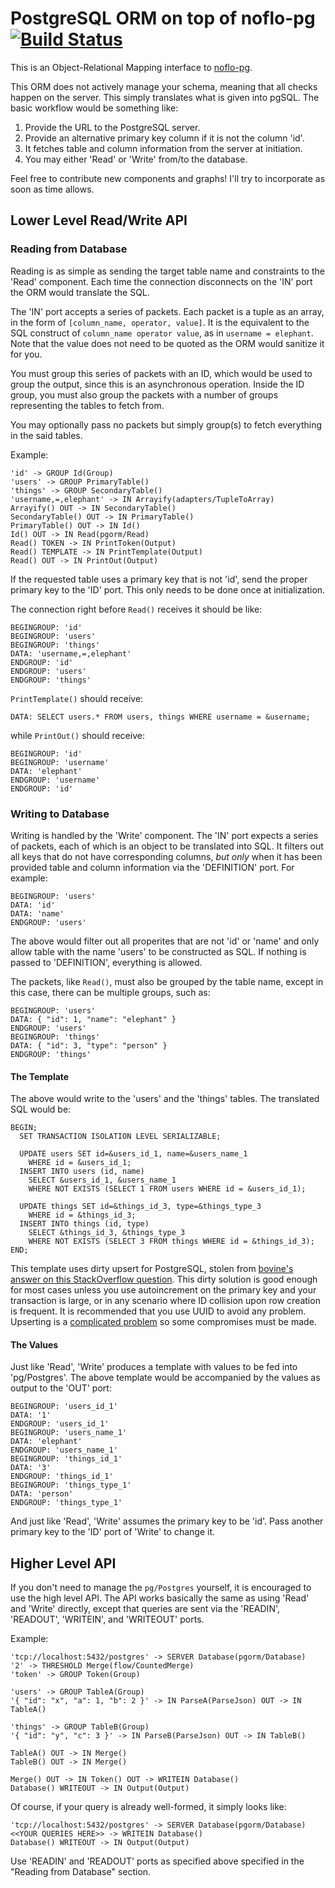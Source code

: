 PostgreSQL ORM on top of noflo-pg [![Build Status](https://secure.travis-ci.org/kenhkan/noflo-pgorm.png?branch=master)](https://travis-ci.org/kenhkan/noflo-pgorm)
===============================

This is an Object-Relational Mapping interface to
[noflo-pg](https://github.com/kenhkan/noflo-pg).

This ORM does not actively manage your schema, meaning that all checks
happen on the server. This simply translates what is given into pgSQL.
The basic workflow would be something like:

  1. Provide the URL to the PostgreSQL server.
  2. Provide an alternative primary key column if it is not the column
     'id'.
  3. It fetches table and column information from the server at
     initiation.
  4. You may either 'Read' or 'Write' from/to the database.

Feel free to contribute new components and graphs! I'll try to
incorporate as soon as time allows.


Lower Level Read/Write API
------------------------------


### Reading from Database

Reading is as simple as sending the target table name and constraints to
the 'Read' component. Each time the connection disconnects on the 'IN'
port the ORM would translate the SQL.

The 'IN' port accepts a series of packets. Each packet is a tuple as an
array, in the form of `[column_name, operator, value]`.  It is the
equivalent to the SQL construct of `column_name operator value`, as in
`username = elephant`. Note that the value does not need to be quoted as
the ORM would sanitize it for you.

You must group this series of packets with an ID, which would be used to
group the output, since this is an asynchronous operation. Inside the ID
group, you must also group the packets with a number of groups
representing the tables to fetch from.

You may optionally pass no packets but simply group(s) to fetch
everything in the said tables.

Example:

    'id' -> GROUP Id(Group)
    'users' -> GROUP PrimaryTable()
    'things' -> GROUP SecondaryTable()
    'username,=,elephant' -> IN Arrayify(adapters/TupleToArray)
    Arrayify() OUT -> IN SecondaryTable()
    SecondaryTable() OUT -> IN PrimaryTable()
    PrimaryTable() OUT -> IN Id()
    Id() OUT -> IN Read(pgorm/Read)
    Read() TOKEN -> IN PrintToken(Output)
    Read() TEMPLATE -> IN PrintTemplate(Output)
    Read() OUT -> IN PrintOut(Output)

If the requested table uses a primary key that is not 'id', send the
proper primary key to the 'ID' port. This only needs to be done once at
initialization.

The connection right before `Read()` receives it should be like:

    BEGINGROUP: 'id'
    BEGINGROUP: 'users'
    BEGINGROUP: 'things'
    DATA: 'username,=,elephant'
    ENDGROUP: 'id'
    ENDGROUP: 'users'
    ENDGROUP: 'things'

`PrintTemplate()` should receive:

    DATA: SELECT users.* FROM users, things WHERE username = &username;

while `PrintOut()` should receive:

    BEGINGROUP: 'id'
    BEGINGROUP: 'username'
    DATA: 'elephant'
    ENDGROUP: 'username'
    ENDGROUP: 'id'


### Writing to Database

Writing is handled by the 'Write' component. The 'IN' port expects a
series of packets, each of which is an object to be translated into SQL.
It filters out all keys that do not have corresponding columns, *but
only* when it has been provided table and column information via the
'DEFINITION' port. For example:

    BEGINGROUP: 'users'
    DATA: 'id'
    DATA: 'name'
    ENDGROUP: 'users'

The above would filter out all properites that are not 'id' or 'name'
and only allow table with the name 'users' to be constructed as SQL. If
nothing is passed to 'DEFINITION', everything is allowed.

The packets, like `Read()`, must also be grouped by the table name,
except in this case, there can be multiple groups, such as:

    BEGINGROUP: 'users'
    DATA: { "id": 1, "name": "elephant" }
    ENDGROUP: 'users'
    BEGINGROUP: 'things'
    DATA: { "id": 3, "type": "person" }
    ENDGROUP: 'things'

#### The Template

The above would write to the 'users' and the 'things' tables. The
translated SQL would be:

    BEGIN;
      SET TRANSACTION ISOLATION LEVEL SERIALIZABLE;

      UPDATE users SET id=&users_id_1, name=&users_name_1
        WHERE id = &users_id_1;
      INSERT INTO users (id, name)
        SELECT &users_id_1, &users_name_1
        WHERE NOT EXISTS (SELECT 1 FROM users WHERE id = &users_id_1);

      UPDATE things SET id=&things_id_3, type=&things_type_3
        WHERE id = &things_id_3;
      INSERT INTO things (id, type)
        SELECT &things_id_3, &things_type_3
        WHERE NOT EXISTS (SELECT 3 FROM things WHERE id = &things_id_3);
    END;

This template uses dirty upsert for PostgreSQL, stolen from [bovine's
answer on this StackOverflow
question](http://stackoverflow.com/questions/1109061/insert-on-duplicate-update-postgresql).
This dirty solution is good enough for most cases unless you use
autoincrement on the primary key and your transaction is large, or in any
scenario where ID collision upon row creation is frequent. It is
recommended that you use UUID to avoid any problem. Upserting is a
[complicated
problem](http://www.depesz.com/2012/06/10/why-is-upsert-so-complicated/)
so some compromises must be made.

#### The Values

Just like 'Read', 'Write' produces a template with values to be fed into
'pg/Postgres'. The above template would be accompanied by the values as
output to the 'OUT' port:

    BEGINGROUP: 'users_id_1'
    DATA: '1'
    ENDGROUP: 'users_id_1'
    BEGINGROUP: 'users_name_1'
    DATA: 'elephant'
    ENDGROUP: 'users_name_1'
    BEGINGROUP: 'things_id_1'
    DATA: '3'
    ENDGROUP: 'things_id_1'
    BEGINGROUP: 'things_type_1'
    DATA: 'person'
    ENDGROUP: 'things_type_1'

And just like 'Read', 'Write' assumes the primary key to be 'id'. Pass
another primary key to the 'ID' port of 'Write' to change it.


Higher Level API
------------------------------

If you don't need to manage the `pg/Postgres` yourself, it is encouraged
to use the high level API. The API works basically the same as using
'Read' and 'Write' directly, except that queries are sent via the
'READIN', 'READOUT', 'WRITEIN', and 'WRITEOUT' ports.

Example:

    'tcp://localhost:5432/postgres' -> SERVER Database(pgorm/Database)
    '2' -> THRESHOLD Merge(flow/CountedMerge)
    'token' -> GROUP Token(Group)

    'users' -> GROUP TableA(Group)
    '{ "id": "x", "a": 1, "b": 2 }' -> IN ParseA(ParseJson) OUT -> IN TableA()

    'things' -> GROUP TableB(Group)
    '{ "id": "y", "c": 3 }' -> IN ParseB(ParseJson) OUT -> IN TableB()

    TableA() OUT -> IN Merge()
    TableB() OUT -> IN Merge()

    Merge() OUT -> IN Token() OUT -> WRITEIN Database()
    Database() WRITEOUT -> IN Output(Output)

Of course, if your query is already well-formed, it simply looks like:

    'tcp://localhost:5432/postgres' -> SERVER Database(pgorm/Database)
    <<YOUR QUERIES HERE>> -> WRITEIN Database()
    Database() WRITEOUT -> IN Output(Output)

Use 'READIN' and 'READOUT' ports as specified above specified in the
"Reading from Database" section.
